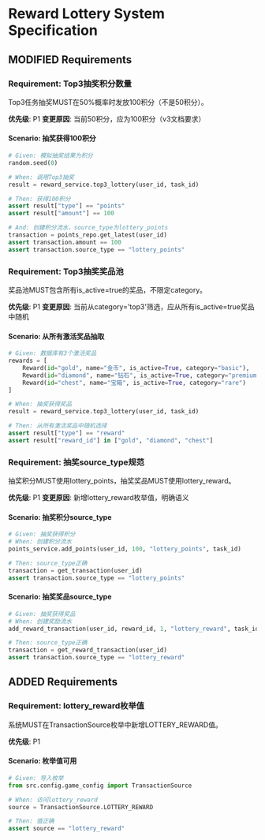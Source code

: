 # Reward Lottery System Specification

## MODIFIED Requirements

### Requirement: Top3抽奖积分数量
Top3任务抽奖MUST在50%概率时发放100积分（不是50积分）。

**优先级**: P1
**变更原因**: 当前50积分，应为100积分（v3文档要求）

#### Scenario: 抽奖获得100积分
```python
# Given: 模拟抽奖结果为积分
random.seed(0)

# When: 调用Top3抽奖
result = reward_service.top3_lottery(user_id, task_id)

# Then: 获得100积分
assert result["type"] == "points"
assert result["amount"] == 100

# And: 创建积分流水，source_type为lottery_points
transaction = points_repo.get_latest(user_id)
assert transaction.amount == 100
assert transaction.source_type == "lottery_points"
```

### Requirement: Top3抽奖奖品池
奖品池MUST包含所有is_active=true的奖品，不限定category。

**优先级**: P1
**变更原因**: 当前从category='top3'筛选，应从所有is_active=true奖品中随机

#### Scenario: 从所有激活奖品抽取
```python
# Given: 数据库有3个激活奖品
rewards = [
    Reward(id="gold", name="金币", is_active=True, category="basic"),
    Reward(id="diamond", name="钻石", is_active=True, category="premium"),
    Reward(id="chest", name="宝箱", is_active=True, category="rare")
]

# When: 抽奖获得奖品
result = reward_service.top3_lottery(user_id, task_id)

# Then: 从所有激活奖品中随机选择
assert result["type"] == "reward"
assert result["reward_id"] in ["gold", "diamond", "chest"]
```

### Requirement: 抽奖source_type规范
抽奖积分MUST使用lottery_points，抽奖奖品MUST使用lottery_reward。

**优先级**: P1
**变更原因**: 新增lottery_reward枚举值，明确语义

#### Scenario: 抽奖积分source_type
```python
# Given: 抽奖获得积分
# When: 创建积分流水
points_service.add_points(user_id, 100, "lottery_points", task_id)

# Then: source_type正确
transaction = get_transaction(user_id)
assert transaction.source_type == "lottery_points"
```

#### Scenario: 抽奖奖品source_type
```python
# Given: 抽奖获得奖品
# When: 创建奖励流水
add_reward_transaction(user_id, reward_id, 1, "lottery_reward", task_id)

# Then: source_type正确
transaction = get_reward_transaction(user_id)
assert transaction.source_type == "lottery_reward"
```

## ADDED Requirements

### Requirement: lottery_reward枚举值
系统MUST在TransactionSource枚举中新增LOTTERY_REWARD值。

**优先级**: P1

#### Scenario: 枚举值可用
```python
# Given: 导入枚举
from src.config.game_config import TransactionSource

# When: 访问lottery_reward
source = TransactionSource.LOTTERY_REWARD

# Then: 值正确
assert source == "lottery_reward"
```
